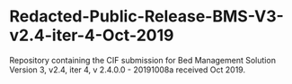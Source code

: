 # Redacted-Public-Release-BMS-V3-v2.4-iter-4-Oct-2019
Repository containing the CIF submission for Bed Management Solution Version 3, v2.4, iter 4, v 2.4.0.0 - 20191008a received Oct 2019.
